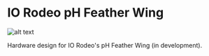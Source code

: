 # IO Rodeo pH Feather Wing

![alt text](https://bitbucket.org/iorodeo/ph_feather_wing/raw/default/images/ph_feather_wing_3D_kicad.png)

Hardware design for IO Rodeo's pH Feather Wing (in development).

